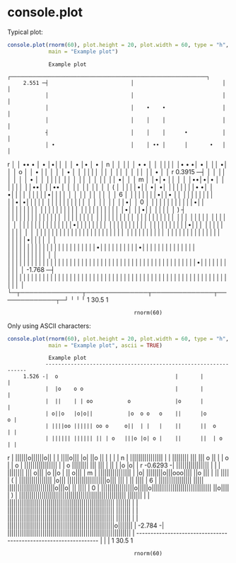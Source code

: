 # console.plot

Typical plot:

```r
console.plot(rnorm(60), plot.height = 20, plot.width = 60, type = "h",
             main = "Example plot")
```
    
                 Example plot
                ┌──────────────────────────────────────────────────────────────┐
         2.551 ─┤                          │                            │      │
                │                          │                            │      │
                │                          │    •    •                  │      │
                │                          │    │    │                  │      │
                ┤                          │    │    │      •           │      │
                │ •                        │    │ •• │      │       •   │      │
  r             │ │    ••  •               │ •  │•││ │      │     • │•  │    • │
  n             │ │    ││  │   • •         │ │  ││││ │•  • •│   • │ ││ •│    │ │
  o             │ │ •  ││  │   │ │  •      │ │  ││││ ││  │ ││   │ │ ││ ││  • │ │
  r     0.3915 ─┤ │ │  ││  │   │ │  │ •    │ │  ││││ ││  │ ││   │ │ ││ ││ •│ │ │
  m             │ │•│• ││  │   │ │••│•│•   │ │  ││││ ││••│ ││•• │ │ ││ ││ ││ │ │
  (             │ ││││•││ •│  •│ │││││││• •│ │ •││││ │││││•││││ │ │ ││ ││ ││ │ │
  6             │ │││││││•││• ││ ││││││││ ││•│•│││││ ││││││││││ │ │ ││ ││ ││•│ │
  0             │ │││││││││││•││ ││││││││ ││││││││││ ││││││││││ │•│ ││•││ ││││ │
  )             ┤ ││││││││││││││ ││││││││ ││││││││││ ││││││││││ │││ │││││ ││││ │
                │ ││││││││││││││•││││││││ ││││││││││ ││││││││││•│││ │││││ ││││ │
                │ │││││││││││││││││││││││ ││││││││││ ││││││││││││││ │││││•││││ │
                │ │││││││││││││││││││││││•││││││││││•││││││││││││││ ││││││││││ │
                │ │││││││││││││││││││││││││││││││││││││││││││││││││•││││││││││ │
        -1.768 ─┤ ││││││││││││││││││││││││││││││││││││││││││││││││││││││││││││ │
                └─┬──────────────┬──────────────┬──────────────┬─────────────┬─┘
                  ╵                             ╵                            ╵
                   1                          30.5                            1 
    
                                            rnorm(60)

Only using ASCII characters:

```r
console.plot(rnorm(60), plot.height = 20, plot.width = 60, type = "h",
             main = "Example plot", ascii = TRUE)
```
    
                 Example plot
                ----------------------------------------------------------------
         1.526 -|  o                                     |       |             |
                |  |o    o o                             |       |             |
                |  ||    | | oo           o              |o      |             |
                | o||o   |o|o||           |o  o o   o    ||      |o          o |
                | ||||oo |||||| oo o     o||  | |   |    ||      ||  o       | |
                | |||||| |||||| || | o   |||o |o| o |    ||      ||  | o     | |
  r             | ||||||o||||||o|| | |   ||||o||| |o|    ||o     ||  | |     | |
  n             | |||||||||||||||| | |   |||||||| |||    ||| o   ||  | |   o | |
  o             | |||||||||||||||| | | o |||||||| |||    ||| |   ||  | |o  |o| |
  r    -0.6293 -| |||||||||||||||| | | | |||||||| |||   o||| |o  ||o | || o||| |
  m             | |||||||||||||||| | |o| ||||||||o|||ooo|||| ||o ||| | || |||| |
  (             | |||||||||||||||| |o||| |||||||||||||||||||o||| ||| | || |||| |
  6             | |||||||||||||||| ||||| |||||||||||||||||||||||o|||o| || |||| |
  0             | ||||||||||||||||o|||||o||||||||||||||||||||||||||||| ||o|||| |
  )             | |||||||||||||||||||||||||||||||||||||||||||||||||||| ||||||| |
                | |||||||||||||||||||||||||||||||||||||||||||||||||||| ||||||| |
                | |||||||||||||||||||||||||||||||||||||||||||||||||||| ||||||| |
                | |||||||||||||||||||||||||||||||||||||||||||||||||||| ||||||| |
                | ||||||||||||||||||||||||||||||||||||||||||||||||||||o||||||| |
        -2.784 -| |||||||||||||||||||||||||||||||||||||||||||||||||||||||||||| |
                ----------------------------------------------------------------
                  |                             |                            |
                   1                          30.5                            1 
    
                                            rnorm(60)

